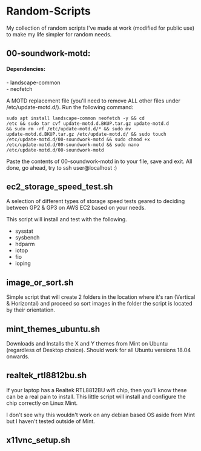 # Random-Scripts
My collection of random scripts I've made at work (modified for public use) to make my life simpler for random needs.

<h2>00-soundwork-motd:</h2>

<h4>Dependencies:</h4>
- landscape-common<br>
- neofetch<p>

A MOTD replacement file (you'll need to remove ALL other files under /etc/update-motd.d/). Run the following command:

<code>sudo apt install landscape-common neofetch -y && cd /etc && sudo tar cvf update-motd.d.BKUP.tar.gz update-motd.d && sudo rm -rf /etc/update-motd.d/* && sudo mv update-motd.d.BKUP.tar.gz /etc/update-motd.d/ && sudo touch /etc/update-motd.d/00-soundwork-motd && sudo chmod +x /etc/update-motd.d/00-soundwork-motd && sudo nano /etc/update-motd.d/00-soundwork-motd</code>

Paste the contents of 00-soundwork-motd in to your file, save and exit. All done, go ahead, try to ssh user@localhost :)

<h2>ec2_storage_speed_test.sh</h2>

A selection of different types of storage speed tests geared to deciding between GP2 & GP3 on AWS EC2 based on your needs.

This script will install and test with the following.
- sysstat
- sysbench
- hdparm
- iotop
- fio
- ioping

<h2>image_or_sort.sh</h2>

Simple script that will create 2 folders in the location where it's ran (Vertical & Horizontal) and proceed so sort images in the folder the script is located by their orientation.

<h2>mint_themes_ubuntu.sh</h2>

Downloads and Installs the X and Y themes from Mint on Ubuntu (regardless of Desktop choice). Should work for all Ubuntu versions 18.04 onwards.

<h2>realtek_rtl8812bu.sh</h2>

If your laptop has a Realtek RTL8812BU wifi chip, then you'll know these can be a real pain to install. This little script will install and configure the chip correctly on Linux Mint.

I don't see why this wouldn't work on any debian based OS aside from Mint but I haven't tested outside of Mint.

<h2>x11vnc_setup.sh</h2>
